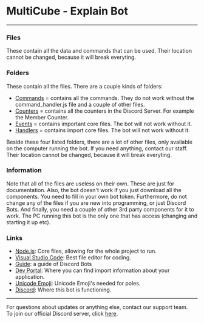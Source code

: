 # MultiCube - Explain Bot

----------------------------------------

### Files

These contain all the data and commands that can be used. Their location cannot be changed, because it will break everyting.

### Folders

These contain all the files. There are a couple kinds of folders:
- [Commands](https://github.com/PuffinKwadraat/MultiCube-and-Child-Servers/tree/main/Discord%20Bot/Commands) = contains all the commands. They do not work without the command_handler.js file and a couple of other files.
- [Counters](https://github.com/PuffinKwadraat/MultiCube-and-Child-Servers/tree/main/Discord%20Bot/Counters) = contains all the counters in the Discord Server. For example the Member Counter.
- [Events](https://github.com/PuffinKwadraat/MultiCube-and-Child-Servers/tree/main/Discord%20Bot/Events) = contains important core files. The bot will not work without it. 
- [Handlers](https://github.com/PuffinKwadraat/MultiCube-and-Child-Servers/tree/main/Discord%20Bot/Handlers) = contains import core files. The bot will not work without it. 

Beside these four listed folders, there are a lot of other files, only available on the computer running the bot. If you need anything, contact our staff. Their location cannot be changed, because it will break everyting. 

### Information

Note that all of the files are useless on their own. These are just for documentation. Also, the bot doesn't work if you just download all the components. You need to fill in your own bot token. Furthermore, do not change any of the files if you are new into programming, or just Discord Bots. And finally, you need a couple of other 3rd party components for it to work. The PC running this bot is the only one that has access (changing and starting it up etc). 

### Links

- [Node.js](https://nodejs.org/en/): Core files, allowing for the whole project to run. 
- [Visual Studio Code](https://code.visualstudio.com/): Best  file editor for coding.
- [Guide](https://discordjs.guide/preparations/#using-the-command-prompt): a guide of Discord Bots
- [Dev Portal](https://discord.com/developers/applications): Where you can find import information about your application.
- [Unicode Emoji](https://unicode.org/emoji/charts/full-emoji-list.html): Unicode Emoji's needed for poles.
- [Discord](https://discord.gg/VSE75WkgFM): Where this bot is functioning.

----------------------------------------

For questions about updates or anything else, contact our support team.<br/>
To join our official Discord server, click [here](https://discord.gg/VSE75WkgFM).<br/>
